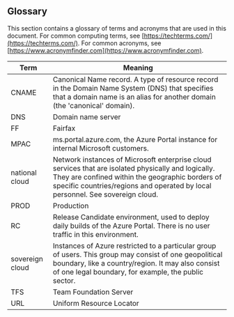 <a name="glossary"></a>
## Glossary

This section contains a glossary of terms and acronyms that are used in this document. For common computing terms, see [https://techterms.com/](https://techterms.com/). For common acronyms, see [https://www.acronymfinder.com](https://www.acronymfinder.com).

| Term             | Meaning |
| ---              | --- |
| CNAME            | Canonical Name record. A type of resource record in the Domain Name System (DNS) that specifies that a domain name is an alias for another domain (the 'canonical' domain). |
| DNS              | Domain name server |
| FF               | Fairfax |
| MPAC             | ms.portal.azure.com, the Azure Portal instance for internal Microsoft customers. |
| national cloud   | Network instances of Microsoft enterprise cloud services that are isolated physically and logically. They are confined within the geographic borders of specific countries/regions and operated by local personnel. See sovereign cloud. |
| PROD             | Production |
| RC               | Release Candidate environment, used to deploy daily builds of the Azure Portal. There is no user traffic in this environment. |
| sovereign cloud  | Instances of Azure restricted to a particular group of users. This group may consist of one geopolitical boundary, like a country/region. It may also consist of one legal boundary, for example, the public sector. |
| TFS              | Team Foundation Server |
| URL              | Uniform Resource Locator |
